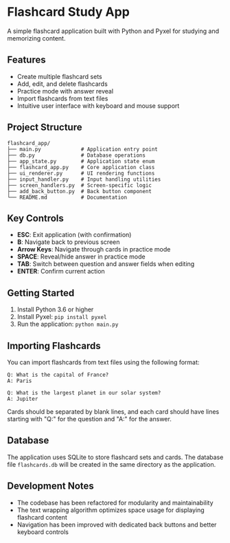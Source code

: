 # Flashcard Study App

A simple flashcard application built with Python and Pyxel for studying and memorizing content.

## Features

- Create multiple flashcard sets
- Add, edit, and delete flashcards
- Practice mode with answer reveal
- Import flashcards from text files
- Intuitive user interface with keyboard and mouse support

## Project Structure

```
flashcard_app/
├── main.py             # Application entry point
├── db.py               # Database operations
├── app_state.py        # Application state enum
├── flashcard_app.py    # Core application class
├── ui_renderer.py      # UI rendering functions
├── input_handler.py    # Input handling utilities
├── screen_handlers.py  # Screen-specific logic
├── add_back_button.py  # Back button component
└── README.md           # Documentation
```

## Key Controls

- **ESC**: Exit application (with confirmation)
- **B**: Navigate back to previous screen
- **Arrow Keys**: Navigate through cards in practice mode
- **SPACE**: Reveal/hide answer in practice mode
- **TAB**: Switch between question and answer fields when editing
- **ENTER**: Confirm current action

## Getting Started

1. Install Python 3.6 or higher
2. Install Pyxel: `pip install pyxel`
3. Run the application: `python main.py`

## Importing Flashcards

You can import flashcards from text files using the following format:

```
Q: What is the capital of France?
A: Paris

Q: What is the largest planet in our solar system?
A: Jupiter
```

Cards should be separated by blank lines, and each card should have lines starting with "Q:" for the question and "A:" for the answer.

## Database

The application uses SQLite to store flashcard sets and cards. The database file `flashcards.db` will be created in the same directory as the application.

## Development Notes

- The codebase has been refactored for modularity and maintainability
- The text wrapping algorithm optimizes space usage for displaying flashcard content
- Navigation has been improved with dedicated back buttons and better keyboard controls